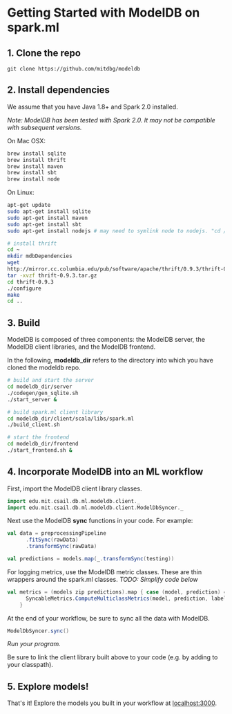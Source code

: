 # Getting Started with ModelDB on spark.ml

## 1. Clone the repo

```git
git clone https://github.com/mitdbg/modeldb
```

## 2. Install dependencies
We assume that you have Java 1.8+ and Spark 2.0 installed.

_Note: ModelDB has been tested with Spark 2.0. It may not be compatible with subsequent versions._

On Mac OSX:

```bash
brew install sqlite
brew install thrift
brew install maven
brew install sbt
brew install node

```

On Linux:

```bash
apt-get update
sudo apt-get install sqlite
sudo apt-get install maven
sudo apt-get install sbt
sudo apt-get install nodejs # may need to symlink node to nodejs. "cd /usr/bin; ln nodejs node"

# install thrift
cd ~
mkdir mdbDependencies
wget
http://mirror.cc.columbia.edu/pub/software/apache/thrift/0.9.3/thrift-0.9.3.tar.gz
tar -xvzf thrift-0.9.3.tar.gz
cd thrift-0.9.3
./configure
make
cd ..
```

## 3. Build

ModelDB is composed of three components: the ModelDB server, the ModelDB client libraries, and the ModelDB frontend.

In the following, **modeldb_dir** refers to the directory into which you have cloned the modeldb repo.

```bash
# build and start the server
cd modeldb_dir/server
./codegen/gen_sqlite.sh
./start_server &

# build spark.ml client library
cd modeldb_dir/client/scala/libs/spark.ml
./build_client.sh

# start the frontend
cd modeldb_dir/frontend
./start_frontend.sh &

```

## 4. Incorporate ModelDB into an ML workflow

First, import the ModelDB client library classes.

```scala
import edu.mit.csail.db.ml.modeldb.client._
import edu.mit.csail.db.ml.modeldb.client.ModelDbSyncer._

```
Next use the ModelDB **sync** functions in your code. For example:

```scala
val data = preprocessingPipeline
      .fitSync(rawData)
      .transformSync(rawData)

val predictions = models.map(_.transformSync(testing))
```

For logging metrics, use the ModelDB metric classes. These are thin wrappers around the spark.ml classes.
_TODO: Simplify code below_

```scala
val metrics = (models zip predictions).map { case (model, prediction) =>
      SyncableMetrics.ComputeMulticlassMetrics(model, prediction, labelCol, predictionCol)
    }
```

At the end of your workflow, be sure to sync all the data with ModelDB.
```scala
ModelDbSyncer.sync()
```
_Run your program._

Be sure to link the client library built above to your code (e.g. by adding to your classpath).

## 5. Explore models!
That's it! Explore the models you built in your workflow at [localhost:3000]().

